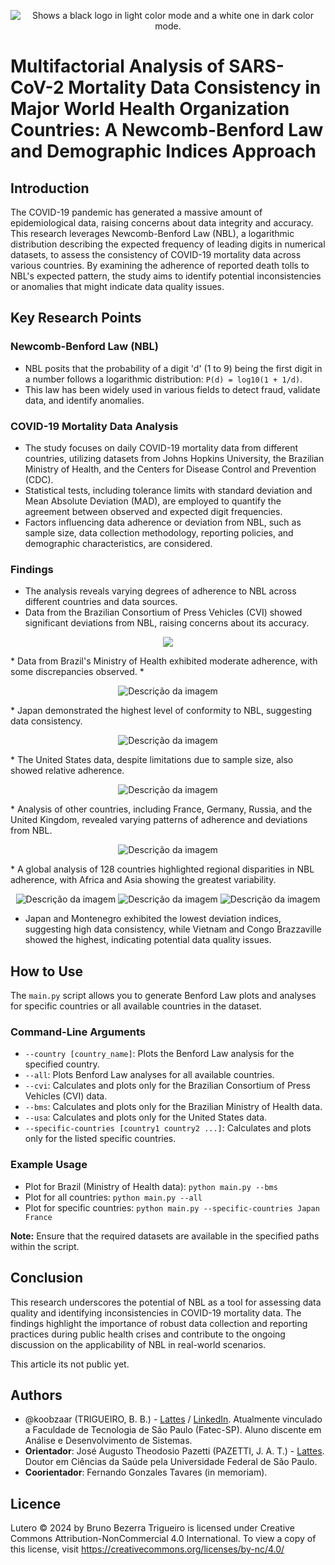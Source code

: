 <p align="center">
    <picture>
      <source media="(prefers-color-scheme: dark)" srcset="https://www.gov.br/cnpq/pt-br/canais_atendimento/identidade-visual/cnpq_mcti_gov_horizontal_fundo_escuro.png">
      <source media="(prefers-color-scheme: light)" srcset="https://www.gov.br/cnpq/pt-br/canais_atendimento/identidade-visual/cnpq_mcti_horizontal_fundo_transparente.png">
      <img alt="Shows a black logo in light color mode and a white one in dark color mode." src="https://www.gov.br/cnpq/pt-br/canais_atendimento/identidade-visual/cnpq_mcti_horizontal_fundo_transparente.png">
    </picture>
</p>

# Multifactorial Analysis of SARS-CoV-2 Mortality Data Consistency in Major World Health Organization Countries: A Newcomb-Benford Law and Demographic Indices Approach

## Introduction

The COVID-19 pandemic has generated a massive amount of epidemiological data, raising concerns about data integrity and accuracy. This research leverages Newcomb-Benford Law (NBL), a logarithmic distribution describing the expected frequency of leading digits in numerical datasets, to assess the consistency of COVID-19 mortality data across various countries. By examining the adherence of reported death tolls to NBL's expected pattern, the study aims to identify potential inconsistencies or anomalies that might indicate data quality issues.

## Key Research Points

### Newcomb-Benford Law (NBL)

* NBL posits that the probability of a digit 'd' (1 to 9) being the first digit in a number follows a logarithmic distribution: `P(d) = log10(1 + 1/d)`.
* This law has been widely used in various fields to detect fraud, validate data, and identify anomalies.

### COVID-19 Mortality Data Analysis

* The study focuses on daily COVID-19 mortality data from different countries, utilizing datasets from Johns Hopkins University, the Brazilian Ministry of Health, and the Centers for Disease Control and Prevention (CDC).
* Statistical tests, including tolerance limits with standard deviation and Mean Absolute Deviation (MAD), are employed to quantify the agreement between observed and expected digit frequencies.
* Factors influencing data adherence or deviation from NBL, such as sample size, data collection methodology, reporting policies, and demographic characteristics, are considered.

### Findings

* The analysis reveals varying degrees of adherence to NBL across different countries and data sources.
* Data from the Brazilian Consortium of Press Vehicles (CVI) showed significant deviations from NBL, raising concerns about its accuracy.
<p align="center">
    <img src="https://i.imgur.com/CjdlkgO.png">
</p>
* Data from Brazil's Ministry of Health exhibited moderate adherence, with some discrepancies observed.
* <p align="center">
    <img src="https://i.imgur.com/a6KJc5f.png" alt="Descrição da imagem">
</p>
* Japan demonstrated the highest level of conformity to NBL, suggesting data consistency.
<p align="center">
      <img src="https://i.imgur.com/iNJ0sCe.png" alt="Descrição da imagem">
</p>
* The United States data, despite limitations due to sample size, also showed relative adherence.
<p align="center">
    <img src="https://i.imgur.com/fByxG5j.png" alt="Descrição da imagem">
</p>
* Analysis of other countries, including France, Germany, Russia, and the United Kingdom, revealed varying patterns of adherence and deviations from NBL.
<p align="center">
    <img src="https://i.imgur.com/hgFvdJl.png" alt="Descrição da imagem">
</p>
* A global analysis of 128 countries highlighted regional disparities in NBL adherence, with Africa and Asia showing the greatest variability.
<p align="center">
      <img src="https://i.imgur.com/Be2OBqb.png" alt="Descrição da imagem">
      <img src="https://i.imgur.com/yV5y7Ne.png" alt="Descrição da imagem">
      <img src="https://i.imgur.com/dtNdVFc.jpeg" alt="Descrição da imagem">
</p>

* Japan and Montenegro exhibited the lowest deviation indices, suggesting high data consistency, while Vietnam and Congo Brazzaville showed the highest, indicating potential data quality issues.

## How to Use

The `main.py` script allows you to generate Benford Law plots and analyses for specific countries or all available countries in the dataset.

### Command-Line Arguments

* `--country [country_name]`:  Plots the Benford Law analysis for the specified country.
* `--all`: Plots Benford Law analyses for all available countries.
* `--cvi`: Calculates and plots only for the Brazilian Consortium of Press Vehicles (CVI) data.
* `--bms`: Calculates and plots only for the Brazilian Ministry of Health data.
* `--usa`: Calculates and plots only for the United States data.
* `--specific-countries [country1 country2 ...]`: Calculates and plots only for the listed specific countries.

### Example Usage

* Plot for Brazil (Ministry of Health data): `python main.py --bms`
* Plot for all countries: `python main.py --all`
* Plot for specific countries: `python main.py --specific-countries Japan France`

**Note:** Ensure that the required datasets are available in the specified paths within the script.

## Conclusion

This research underscores the potential of NBL as a tool for assessing data quality and identifying inconsistencies in COVID-19 mortality data. The findings highlight the importance of robust data collection and reporting practices during public health crises and contribute to the ongoing discussion on the applicability of NBL in real-world scenarios.

This article its not public yet.

## Authors

- @koobzaar (TRIGUEIRO, B. B.) - [Lattes](http://lattes.cnpq.br/2341132684122094) / [LinkedIn](https://www.linkedin.com/in/brunotrigueiro/). Atualmente vinculado a Faculdade de Tecnologia de São Paulo (Fatec-SP). Aluno discente em Análise e Desenvolvimento de Sistemas.
- **Orientador**: José Augusto Theodosio Pazetti (PAZETTI, J. A. T.) - [Lattes](http://lattes.cnpq.br/8445469805205594). Doutor em Ciências da Saúde pela Universidade Federal de São Paulo.
- **Coorientador**: Fernando Gonzales Tavares (in memoriam).

## Licence
Lutero © 2024 by Bruno Bezerra Trigueiro is licensed under Creative Commons Attribution-NonCommercial 4.0 International. To 
view a copy of this license, visit https://creativecommons.org/licenses/by-nc/4.0/
